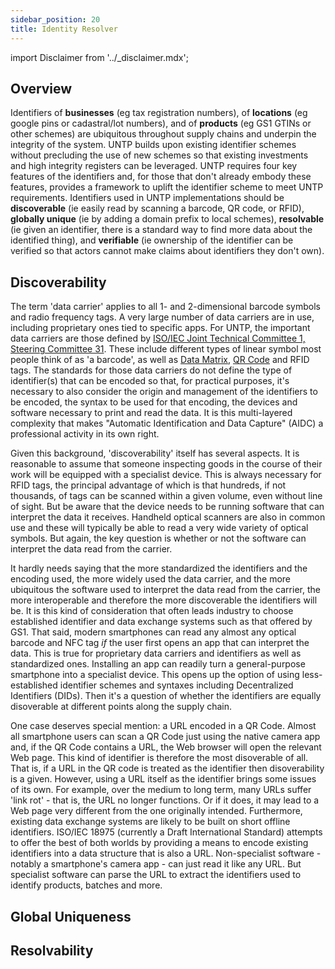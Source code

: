 ```yaml
---
sidebar_position: 20
title: Identity Resolver
---
```


import Disclaimer from '../\_disclaimer.mdx';

<Disclaimer />

## Overview

Identifiers of **businesses** (eg tax registration numbers), of **locations** (eg google pins or cadastral/lot numbers), and of **products** (eg GS1 GTINs or other schemes) are ubiquitous throughout supply chains and underpin the integrity of the system. UNTP builds upon existing identifier schemes without precluding the use of new schemes so that existing investments and high integrity registers can be leveraged. UNTP requires four key features of the identifiers and, for those that don't already embody these features, provides a framework to uplift the identifier scheme to meet UNTP requirements. Identifiers used in UNTP implementations should be **discoverable** (ie easily read by scanning a barcode, QR code, or RFID), **globally unique** (ie by adding a domain prefix to local schemes), **resolvable** (ie given an identifier, there is a standard way to find more data about the identified thing), and **verifiable** (ie ownership of the identifier can be verified so that actors cannot make claims about identifiers they don't own). 

## Discoverability

The term 'data carrier' applies to all 1- and 2-dimensional barcode symbols and radio frequency tags. A very large number of data carriers are in use, including proprietary ones tied to specific apps. For UNTP, the important data carriers are those defined by [ISO/IEC Joint Technical Committee 1, Steering Committee 31](https://www.iso.org/committee/45332.html). These include different types of linear symbol most people think of as 'a barcode', as well as [Data Matrix](https://www.iso.org/standard/80926.html), [QR Code](https://www.iso.org/standard/83389.html) and RFID tags. The standards for those data carriers do not define the type of identifier(s) that can be encoded so that, for practical purposes, it's necessary to also consider the origin and management of the identifiers to be encoded, the syntax to be used for that encoding, the devices and software necessary to print and read the data. It is this multi-layered complexity that makes "Automatic Identification and Data Capture" (AIDC) a professional activity in its own right.

Given this background, 'discoverability' itself has several aspects. It is reasonable to assume that someone inspecting goods in the course of their work will be equipped with a specialist device. This is always necessary for RFID tags, the principal advantage of which is that hundreds, if not thousands, of tags can be scanned within a given volume, even without line of sight. But be aware that the device needs to be running software that can interpret the data it receives. Handheld optical scanners are also in common use and these will typically be able to read a very wide variety of optical symbols. But again, the key question is whether or not the software can interpret the data read from the carrier. 

It hardly needs saying that the more standardized the identifiers and the encoding used, the more widely used the data carrier, and the more ubiquitous the software used to interpret the data read from the carrier, the more interoperable and therefore the more discoverable the identifiers will be. It is this kind of consideration that often leads industry to choose established identifier and data exchange systems such as that offered by GS1. That said, modern smartphones can read any almost any optical barcode and NFC tag *if* the user first opens an app that can interpret the data. This is true for proprietary data carriers and identifiers as well as standardized ones. Installing an app can readily turn a general-purpose smartphone into a specialist device. This opens up the option of using less-established identifier schemes and syntaxes including Decentralized Identifiers (DIDs). Then it's a question of whether the identifiers are equally disoverable at different points along the supply chain.

One case deserves special mention: a URL encoded in a QR Code. Almost all smartphone users can scan a QR Code just using the native camera app and, if the QR Code contains a URL, the Web browser will open the relevant Web page. This kind of identifier is therefore the most disoverable of all. That is, if a URL in the QR code is treated as the identifier then disoverability is a given. However, using a URL itself as the identifier brings some issues of its own. For example, over the medium to long term, many URLs suffer 'link rot' - that is, the URL no longer functions. Or if it does, it may lead to a Web page very different from the one originally intended. Furthermore, existing data exchange systems are likely to be built on short offline identifiers. ISO/IEC 18975 (currently a Draft International Standard) attempts to offer the best of both worlds by providing a means to encode existing identifiers into a data structure that is also a URL. Non-specialist software - notably a smartphone's camera app - can just read it like any URL. But specialist software can parse the URL to extract the identifiers used to identify products, batches and more.



## Global Uniqueness


## Resolvability
